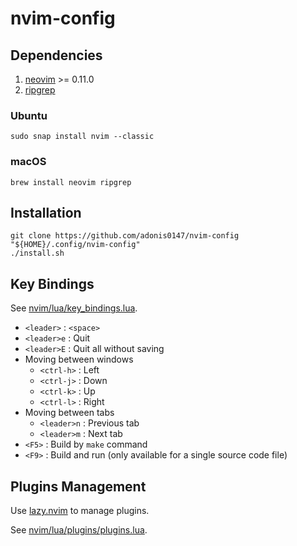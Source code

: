 # nvim-config

## Dependencies
1. [neovim](https://github.com/neovim/neovim) >= 0.11.0
2. [ripgrep](https://github.com/BurntSushi/ripgrep)

### Ubuntu

```shell
sudo snap install nvim --classic
```

### macOS

```shell
brew install neovim ripgrep
```

## Installation

```shell
git clone https://github.com/adonis0147/nvim-config "${HOME}/.config/nvim-config"
./install.sh
```

## Key Bindings

See [nvim/lua/key_bindings.lua](https://github.com/adonis0147/nvim-config/blob/main/nvim/lua/key_bindings.lua).

* `<leader>` : `<space>`
* `<leader>e` : Quit
* `<leader>E` : Quit all without saving
* Moving between windows
    * `<ctrl-h>` : Left
    * `<ctrl-j>` : Down
    * `<ctrl-k>` : Up
    * `<ctrl-l>` : Right
* Moving between tabs 
    * `<leader>n` : Previous tab
    * `<leader>m` : Next tab
* `<F5>` : Build by `make` command
* `<F9>` : Build and run (only available for a single source code file)

## Plugins Management

Use [lazy.nvim](https://github.com/folke/lazy.nvim) to manage plugins.

See [nvim/lua/plugins/plugins.lua](https://github.com/adonis0147/nvim-config/blob/main/nvim/lua/plugins/plugins.lua).
